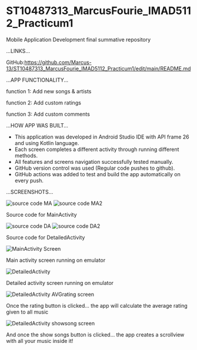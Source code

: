 # ST10487313_MarcusFourie_IMAD5112_Practicum1
Mobile Application Development final summative repository

...LINKS...

GitHub:https://github.com/Marcus-13/ST10487313_MarcusFourie_IMAD5112_Practicum1/edit/main/README.md

...APP FUNCTIONALITY...

function 1: Add new songs & artists

function 2: Add custom ratings

function 3: Add custom comments


...HOW APP WAS BUILT...

* This application was developed in Android Studio IDE with API frame 26 and using Kotlin language.
* Each screen completes a different activity through running different methods.
* All features and screens navigation successfully tested manually.
* GitHub version control was used (Regular code pushes to github).
* GitHub actions was added to test and build the app automatically on every push.

...SCREENSHOTS...


![source code MA](https://github.com/user-attachments/assets/5b1f25dd-d9fb-4c2d-93db-22d723b9b327)
![source code MA2](https://github.com/user-attachments/assets/ad6acbee-155c-4853-9a33-5218facf4288)


Source code for MainActivity


![source code DA](https://github.com/user-attachments/assets/6f3b541c-1213-4e10-964d-294898b7ad19)
![source code DA2](https://github.com/user-attachments/assets/8f35d92a-cd34-4e38-b40a-9d485ea19c95)


Source code for DetailedActivity


![MainActivity Screen](https://github.com/user-attachments/assets/579bb164-1163-4ccd-a122-81cc5ddb3178)


Main activity screen running on emulator 


![DetailedActivity ](https://github.com/user-attachments/assets/c9b54722-95dc-4c1f-b4e0-b65d6e88ccfb)

Detailed activity screen running on emulator



![DetailedActivity AVGrating screen](https://github.com/user-attachments/assets/062c1934-a4af-48e4-9122-71338a9b5205)

Once the rating button is clicked... the app will calculate the average rating given to all music


![DetailedActivity showsong screen](https://github.com/user-attachments/assets/a519c532-5392-4660-9e95-b070e11af38b)

And once the show songs button is clicked... the app creates a scrollview with all your music inside it!

